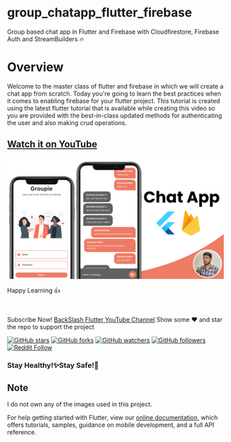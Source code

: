 # group_chatapp_flutter_firebase
Group based chat app in Flutter and Firebase with Cloudfirestore, Firebase Auth and StreamBuilders 🔥

# Overview
Welcome to the master class of flutter and firebase in which we will create a chat app from scratch. Today you're going to learn the best practices when it comes to enabling firebase for your flutter project. This tutorial is created using the latest flutter tutorial that is available while creating this video so you are provided with the best-in-class updated methods for authenticating the user and also making crud operations.


## [Watch it on YouTube](https://youtu.be/Qwk5oIAkgnY)


![App UI](gitimages/chatapp.png)
 
 
 
 
Happy Learning 👍

<br>
 
Subscribe Now! <a href="https://www.youtube.com/channel/UCknAgO0AdG61Yd1G7D1Arxg">BackSlash Flutter YouTube Channel</a>
Show some :heart: and star the repo to support the project

[![GitHub stars](https://img.shields.io/github/stars/backslashflutter/userlocation-flutter.svg?style=social&label=Star)](https://github.com/backslashflutter/userlocation-flutter) [![GitHub forks](https://img.shields.io/github/forks/backslashflutter/userlocation-flutter.svg?style=social&label=Fork)](https://github.com/backslashflutter/userlocation-flutter/fork) [![GitHub watchers](https://img.shields.io/github/watchers/backslashflutter/userlocation-flutter.svg?style=social&label=Watch)](https://github.com/backslashflutter/userlocation-flutter) [![GitHub followers](https://img.shields.io/github/followers/backslashflutter.svg?style=social&label=Follow)](https://github.com/backslashflutter/userlocation-flutter)
[![Reddit Follow](https://img.shields.io/reddit/user-karma/link/backslashflutter?style=social)](https://www.reddit.com/user/backslashflutter)


<h3>Stay Healthy!✨Stay Safe!🖖</h3>
 

## Note
 I do not own any of the images used in this project.

For help getting started with Flutter, view our
[online documentation](https://flutter.dev/docs), which offers tutorials,
samples, guidance on mobile development, and a full API reference.



